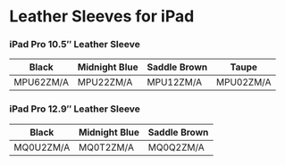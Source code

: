 # Leather Sleeves for iPad

### iPad Pro 10.5″ Leather Sleeve

| Black | Midnight Blue | Saddle Brown | Taupe |
|-----|-----|-----|-----|
| MPU62ZM/A | MPU22ZM/A | MPU12ZM/A | MPU02ZM/A |

### iPad Pro 12.9″ Leather Sleeve

| Black | Midnight Blue | Saddle Brown |
|-----|-----|-----|
| MQ0U2ZM/A | MQ0T2ZM/A | MQ0Q2ZM/A |

